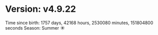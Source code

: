 # Version: v4.9.22
Time since birth: 1757 days, 42168 hours, 2530080 minutes, 151804800 seconds
Season: Summer ☀️
